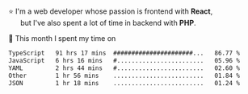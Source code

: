 ⭐ I'm a web developer whose passion is frontend with <b>React</b>,<br/>
&nbsp; &nbsp; &nbsp; but I've also spent a lot of time in backend with <b>PHP</b>.

📅 This month I spent my time on

<!--START_SECTION:waka-->

```txt
TypeScript   91 hrs 17 mins  ######################...   86.77 %
JavaScript   6 hrs 16 mins   #........................   05.96 %
YAML         2 hrs 44 mins   #........................   02.60 %
Other        1 hr 56 mins    .........................   01.84 %
JSON         1 hr 18 mins    .........................   01.24 %
```

<!--END_SECTION:waka-->
